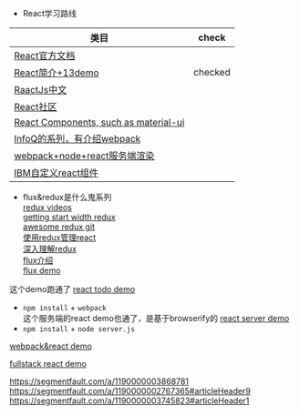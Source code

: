 * React学习路线

类目  | check
------------- | -------------
[React官方文档](https://facebook.github.io/react/docs/getting-started.html "官方文档")  | 
[React简介+13demo](http://www.ruanyifeng.com/blog/2015/03/react.html "简介+demo")  | checked 
[RaactJs中文](http://reactjs.cn/react/docs/getting-started.html "React中文")  |
[React社区](http://react-china.org/ "forum")  |
[React Components, such as material-ui](http://react-components.com/ "React Component")  |
[InfoQ的系列，有介绍webpack](http://www.infoq.com/cn/react1/ "InfoQ category")  |
[webpack+node+react服务端渲染](http://www.jianshu.com/p/97af0000516a "服务端渲染")  |
[IBM自定义react组件](http://www.ibm.com/developerworks/cn/web/wa-react-intro/index.html "自定义React组件")  |

* flux&redux是什么鬼系列  
[redux videos](https://egghead.io/series/getting-started-with-redux "redux videos")  
[getting start width redux](http://davidandsuzi.com/writing-a-basic-app-in-redux/ "redux demo")  
[awesome redux git](https://github.com/xgrommx/awesome-redux "awesome redux")  
[使用redux管理react](http://www.cnblogs.com/Leo_wl/p/4780750.html "redux管理react")  
[深入理解redux](http://www.jianshu.com/p/0e42799be566 "understand redux")  
[flux介绍](http://www.cocoachina.com/webapp/20150928/13600.html "about flux")  
[flux demo](http://www.jcodecraeer.com/a/javascript/2015/0311/2581.html "flux demo")  


这个demo跑通了
[react todo demo](http://www.reqianduan.com/2297.html "react todo demo")
* `npm install` + `webpack`  
这个服务端的react demo也通了，是基于browserify的
[react server demo](http://wk.gewara.com/display/techprojectdocs/6.6Android+checklist "react server demo")  
* `npm install` + `node server.js`

[webpack&react demo](http://www.tuicool.com/articles/BrAVv2y "webpack&react demo")

[fullstack react demo](https://react.rocks/tag/FullStack "fullstack react")  

https://segmentfault.com/a/1190000003868781  
https://segmentfault.com/a/1190000002767365#articleHeader9  
https://segmentfault.com/a/1190000003745823#articleHeader1  
